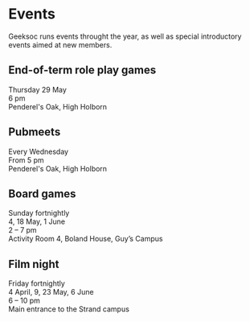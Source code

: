 Events
======
Geeksoc runs events throught the year, as well as special introductory events aimed at new members.

End-of-term role play games
---------------------------

Thursday 29 May  
6 pm  
Penderel's Oak, High Holborn

Pubmeets
--------

Every Wednesday  
From 5 pm  
Penderel's Oak, High Holborn

Board games
-----------

Sunday fortnightly  
4, 18 May, 1 June  
2 – 7 pm  
Activity Room 4, Boland House, Guy’s Campus


Film night
----------

Friday fortnightly  
4 April, 9, 23 May, 6 June  
6 – 10 pm  
Main entrance to the Strand campus

